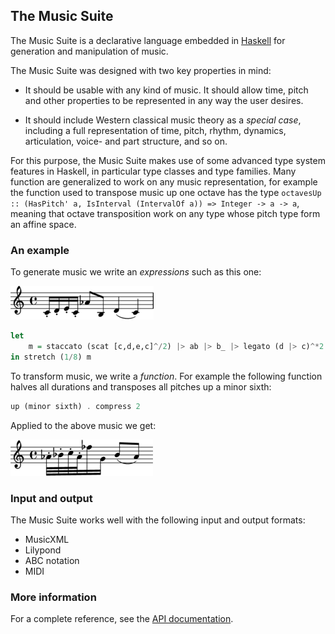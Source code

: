 

## The Music Suite

<!--
> *Please note:* The API and docs are not particularly stable at the moment. An official release note will appear in due time.
-->

The Music Suite is a declarative language embedded in [Haskell][Haskell] for generation and manipulation of music.<!-- It is is similar to [Haskore][Haskore] and [Euterpea][Euterpea], but its design and general philosophy is more inspired by [Diagrams][Diagrams] and [Reactive][Reactive]. -->

The Music Suite was designed with two key properties in mind:

* It should be usable with any kind of music. It should allow time, pitch and other properties to be represented in any way the user desires.

* It should include Western classical music theory as a *special case*, including a full representation of time, pitch, rhythm, dynamics, articulation, voice- and part structure, and so on. 

For this purpose, the Music Suite makes use of some advanced type system features in Haskell, in particular type classes and type families. Many function are generalized to work on any music representation, for example the function used to transpose music up one octave has the type `octavesUp :: (HasPitch' a, IsInterval (IntervalOf a)) => Integer -> a -> a`, meaning that octave transposition work on any type whose pitch type form an affine space.


### An example

To generate music we write an *expressions* such as this one:

<div class='haskell-music'>



![](4ea6815a58473e70x.png)

```haskell
let
    m = staccato (scat [c,d,e,c]^/2) |> ab |> b_ |> legato (d |> c)^*2
in stretch (1/8) m

```

</div>

To transform music, we write a *function*. For example the following function halves all durations and transposes all pitches up a minor sixth:

```haskell
up (minor sixth) . compress 2

```

Applied to the above music we get:



![](1dfd7766e2c33bbex.png)

### Input and output

The Music Suite works well with the following input and output formats:

* MusicXML
* Lilypond
* ABC notation
* MIDI

### More information

For a complete reference, see the [API documentation](/docs/api).

<!--
For an introduction, see [User Guide](User-Guide).
-->

[Haskell]:      http://www.haskell.org/haskellwiki/Haskell
[Haskore]:      http://www.haskell.org/haskellwiki/Haskore
[Euterpea]:     http://haskell.cs.yale.edu/euterpea
[Diagrams]:     http://projects.haskell.org/diagrams
[Reactive]:     http://hackage.haskell.org/package/reactive





